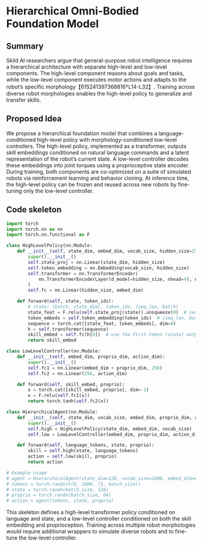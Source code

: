 # Hierarchical Omni-Bodied Foundation Model

## Summary
Skild AI researchers argue that general-purpose robot intelligence requires a hierarchical architecture with separate high-level and low-level components. The high-level component reasons about goals and tasks, while the low-level component executes motor actions and adapts to the robot’s specific morphology【615241397368816†L14-L32】. Training across diverse robot morphologies enables the high-level policy to generalize and transfer skills.

## Proposed Idea
We propose a hierarchical foundation model that combines a language-conditioned high-level policy with morphology-conditioned low-level controllers. The high-level policy, implemented as a transformer, outputs skill embeddings conditioned on natural language commands and a latent representation of the robot’s current state. A low-level controller decodes these embeddings into joint torques using a proprioceptive state encoder. During training, both components are co-optimized on a suite of simulated robots via reinforcement learning and behavior cloning. At inference time, the high-level policy can be frozen and reused across new robots by fine-tuning only the low-level controller.

## Code skeleton
```python
import torch
import torch.nn as nn
import torch.nn.functional as F

class HighLevelPolicy(nn.Module:
    def __init__(self, state_dim, embed_dim, vocab_size, hidden_size=256):
        super().__init__()
        self.state_proj = nn.Linear(state_dim, hidden_size)
        self.token_embedding = nn.Embedding(vocab_size, hidden_size)
        self.transformer = nn.TransformerEncoder(
            nn.TransformerEncoderLayer(d_model=hidden_size, nhead=4), num_layers=3
        )
        self.fc = nn.Linear(hidden_size, embed_dim)

    def forward(self, state, token_ids):
        # state: (batch, state_dim), token_ids: (seq_len, batch)
        state_feat = F.relu(self.state_proj(state)).unsqueeze(0)  # seq_len=1
        token_embeds = self.token_embedding(token_ids)  # (seq_len, batch, hidden)
        sequence = torch.cat([state_feat, token_embeds], dim=0)
        h = self.transformer(sequence)
        skill_embed = self.fc(h[0])  # use the first token (state) output
        return skill_embed

class LowLevelController(nn.Module:
    def __init__(self, embed_dim, proprio_dim, action_dim):
        super().__init__()
        self.fc1 = nn.Linear(embed_dim + proprio_dim, 256)
        self.fc2 = nn.Linear(256, action_dim)

    def forward(self, skill_embed, proprio):
        x = torch.cat([skill_embed, proprio], dim=-1)
        x = F.relu(self.fc1(x))
        return torch.tanh(self.fc2(x))

class HierarchicalAgent(nn.Module:
    def __init__(self, state_dim, vocab_size, embed_dim, proprio_dim, action_dim):
        super().__init__()
        self.high = HighLevelPolicy(state_dim, embed_dim, vocab_size)
        self.low = LowLevelController(embed_dim, proprio_dim, action_dim)

    def forward(self, language_tokens, state, proprio):
        skill = self.high(state, language_tokens)
        action = self.low(skill, proprio)
        return action

# Example usage
# agent = HierarchicalAgent(state_dim=128, vocab_size=1000, embed_dim=64, proprio_dim=64, action_dim=12)
# tokens = torch.randint(0, 1000, (5, batch_size))
# state = torch.randn(batch_size, 128)
# proprio = torch.randn(batch_size, 64)
# action = agent(tokens, state, proprio)
```

This skeleton defines a high-level transformer policy conditioned on language and state, and a low-level controller conditioned on both the skill embedding and proprioception. Training across multiple robot morphologies would require additional wrappers to simulate diverse robots and to fine-tune the low-level controller.
